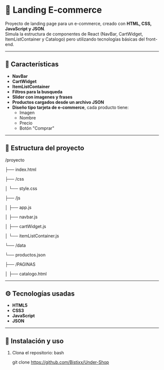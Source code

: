 # 🛒 Landing E-commerce

Proyecto de landing page para un e-commerce, creado con **HTML, CSS, JavaScript y JSON**.  
Simula la estructura de componentes de React (NavBar, CartWidget, ItemListContainer y Catalogo) pero utilizando tecnologías básicas del front-end.  

---

## 📌 Características

- **NavBar**
- **CartWidget**
- **ItemListContainer**
- **Filtros para la busqueda**
- **Slider con imagenes y frases**
- **Productos cargados desde un archivo JSON**
- **Diseño tipo tarjeta de e-commerce**, cada producto tiene:
  - Imagen
  - Nombre
  - Precio
  - Botón "Comprar"

---

## 📂 Estructura del proyecto

/proyecto

├── index.html

├── /css

│ └── style.css

├── /js

│ ├── app.js

│ ├── navbar.js

│ ├── cartWidget.js

│ └── itemListContainer.js

└── /data

└── productos.json

├── /PAGINAS

│ ├── catalogo.html


---

## ⚙️ Tecnologías usadas

- **HTML5**
- **CSS3**
- **JavaScript**
- **JSON**

---

## 🚀 Instalación y uso

1. Clona el repositorio:
   bash

   git clone https://github.com/Bistixx/Under-Shop
